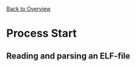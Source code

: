 [Back to Overview](https://github.com/BRO-FHV/docs/blob/master/README.md)
# Process Start
## Reading and parsing an ELF-file

